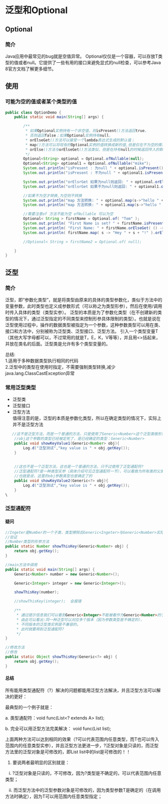 # 泛型和Optional
## Optional
### 简介
Java应用中最常见的bug就是空值异常。
Optional仅仅是一个容器，可以存放T类型的值或者null。它提供了一些有用的接口来避免显式的null检查，可以参考Java 8官方文档了解更多细节。

## 使用
### 可能为空的值或者某个类型的值
``` java
public class OptionDemo {
    public static void main(String[] args) {

        /**
         * 如果Optional实例持有一个非空值，则isPresent()方法返回true，
         * 否则返回false；如果Optional实例持有null，
         * orElseGet()方法可以接受一个lambda表达式生成的默认值；
         * map()方法可以将现有的Optional实例的值转换成新的值,但是仅在不为空的情况
         * orElse()方法与orElseGet()方法类似，但是在持有null的时候返回传入的默认值，而不是通过Lambda来生成。
         */
        Optional<String> optional = Optional.ofNullable(null);
        Optional<String> optional1 = Optional.ofNullable("mike");
        System.out.println("isPresent : 为null " + optional.isPresent());
        System.out.println("isPresent : 不为null " + optional1.isPresent());

        System.out.println("orElsrGet 如果为null则返回: " + optional.orElseGet(()->"为空"));
        System.out.println("orElsrGet 如果不为null则返回: " + optional1.orElseGet(()->"为空"));

        //如果不为空才转换,为空则不转换
        System.out.println("map 方法转换: " + optional.map(s->"hello " + s + "!").orElse("为空,返回该结果"));
        System.out.println("map 方法转换: " + optional1.map(s->"hello " + s + "!").orElse("为空,返回该结果"));

        //需要注意of 方法不能为空 ofNullable 可以为空
        Optional< String > firstName = Optional.of( "Tom" );
        System.out.println( "First Name is set? " + firstName.isPresent() );
        System.out.println( "First Name: " + firstName.orElseGet( () -> "[none]" ) );
        System.out.println( firstName.map( s -> "Hey " + s + "!" ).orElse( "Hey Stranger!" ) );

        //Optional< String > firstName2 = Optional.of( null);

    }
}
```

## 泛型
### 简介
泛型，即“参数化类型”，就是将类型由原来的具体的类型参数化，类似于方法中的变量参数，此时类型也定义成参数形式（可以称之为类型形参），然后在使用/调用时传入具体的类型（类型实参）。
泛型的本质是为了参数化类型（在不创建新的类型的情况下，通过泛型指定的不同类型来控制形参具体限制的类型）。也就是说在泛型使用过程中，操作的数据类型被指定为一个参数，这种参数类型可以用在类、接口和方法中，分别被称为泛型类、泛型接口、泛型方法。
引入一个类型变量T（其他大写字母都可以，不过常用的就是T，E，K，V等等），并且用<>括起来，并放在类名的后面。泛型类是允许有多个类型变量的。

总结:   
1.适用于多种数据类型执行相同的代码  
2.泛型中的类型在使用时指定，不需要强制类型转换,减少java.lang.ClassCastException异常

### 常用泛型类型
- 泛型类
- 泛型接口
- 泛型方法  
值得注意的是，泛型的本质是参数化类型，所以在确定类型的情况下，实际上并不是泛型方法
``` java
   //这不是泛型方法，而是一个普通的方法，只是使用了Generic<Number>这个泛型类做形参而已。
    //obj这个参数的类型已经被定死了，是已经确定的类型：Generic<Number>
    public void showKeyValue1(Generic<Number> obj){
        Log.d("泛型测试","key value is " + obj.getKey());
    }
 
 
    //这也不是一个泛型方法，这也是一个普通的方法，只不过使用了泛型通配符?
    //泛型通配符?是一种类型实参（具体介绍可见泛型通配符一节），可以看做为所有类的父类
    //也就是说，这里的obj参数类型也是确定了的
    public void showKeyValue2(Generic<?> obj){
        Log.d("泛型测试","key value is " + obj.getKey());
    }
\
```
  
### 泛型通配符

#### 疑问
 
``` java
//Ingeter是Number的一个子类，类型擦除后Generic<Ingeter>与Generic<Number>实际上是相同的一种基本类型。那么问题来了，在使用Generic<Number>作为形参的方法中，能否使用Generic<Ingeter>的实例传入呢？在逻辑上类似于Generic<Number>和Generic<Ingeter>是否可以看成具有父子关系的泛型类型呢？
//验证
//Number类型的形参方法
public static Number showThisKey(Generic<Number> obj) {
    return obj.getKey();
}

//main方法中调用
public static void main(String[] args) {
    Generic<Number> number = new Generic<Number>();

    Generic<Integer> integer = new Generic<Integer>();

    showThisKey(number);

    //showThisKey(integer);  会报错

    /**
     * 通过提示信息我们可以看到Generic<Integer>不能被看作为Generic<Number>的子类。
     * 由此可以看出:同一种泛型可以对应多个版本（因为参数类型是不确定的），
     * 不同版本的泛型类实例是不兼容的。
     * 此时就要用到泛型通配符?
     */
}

//修改方法
//修改
public static Object showThisKey(Generic<?> obj) {
    return obj.getKey();
}

```
#### 总结
所有能用类型通配符（?）解决的问题都能用泛型方法解决，并且泛型方法可以解决的更好：

最典型的一个例子就是：

a. 类型通配符：void func(List<? extends A> list);

b. 完全可以用泛型方法完美解决：<T extends A> void func(List<T> list);

上面两种方法可以达到相同的效果（?可以代表范围内任意类型，而T也可以传入范围内的任意类型实参），并且泛型方法更进一步，?泛型对象是只读的，而泛型方法里的泛型对象是可修改的，即List<T> list中的list是可修改的！！

1) 要说两者最明显的区别就是：

   i. ?泛型对象是只读的，不可修改，因为?类型是不确定的，可以代表范围内任意类型；

   ii. 而泛型方法中的泛型参数对象是可修改的，因为类型参数T是确定的（在调用方法时确定），因为T可以用范围内任意类型指定；




